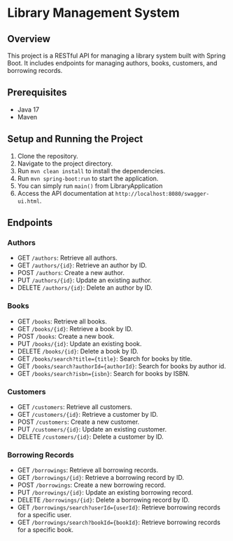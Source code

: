 # Library Management System

## Overview
This project is a RESTful API for managing a library system built with Spring Boot. It includes endpoints for managing authors, books, customers, and borrowing records.

## Prerequisites
- Java 17
- Maven

## Setup and Running the Project
1. Clone the repository.
2. Navigate to the project directory.
3. Run `mvn clean install` to install the dependencies.
4. Run `mvn spring-boot:run` to start the application.
5. You can simply run `main()` from LibraryApplication
5. Access the API documentation at `http://localhost:8080/swagger-ui.html`.

## Endpoints
### Authors
- GET `/authors`: Retrieve all authors.
- GET `/authors/{id}`: Retrieve an author by ID.
- POST `/authors`: Create a new author.
- PUT `/authors/{id}`: Update an existing author.
- DELETE `/authors/{id}`: Delete an author by ID.

### Books
- GET `/books`: Retrieve all books.
- GET `/books/{id}`: Retrieve a book by ID.
- POST `/books`: Create a new book.
- PUT `/books/{id}`: Update an existing book.
- DELETE `/books/{id}`: Delete a book by ID.
- GET `/books/search?title={title}`: Search for books by title.
- GET `/books/search?authorId={authorId}`: Search for books by author id.
- GET `/books/search?isbn={isbn}`: Search for books by ISBN.

### Customers
- GET `/customers`: Retrieve all customers.
- GET `/customers/{id}`: Retrieve a customer by ID.
- POST `/customers`: Create a new customer.
- PUT `/customers/{id}`: Update an existing customer.
- DELETE `/customers/{id}`: Delete a customer by ID.

### Borrowing Records
- GET `/borrowings`: Retrieve all borrowing records.
- GET `/borrowings/{id}`: Retrieve a borrowing record by ID.
- POST `/borrowings`: Create a new borrowing record.
- PUT `/borrowings/{id}`: Update an existing borrowing record.
- DELETE `/borrowings/{id}`: Delete a borrowing record by ID.
- GET `/borrowings/search?userId={userId}`: Retrieve borrowing records for a specific user.
- GET `/borrowings/search?bookId={bookId}`: Retrieve borrowing records for a specific book.
